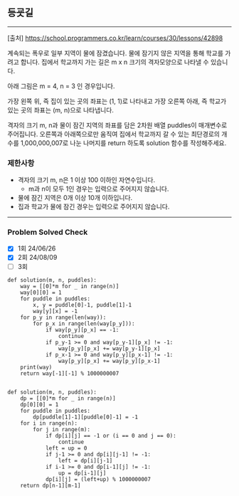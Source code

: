 ## 등굣길

---

[출처] https://school.programmers.co.kr/learn/courses/30/lessons/42898

계속되는 폭우로 일부 지역이 물에 잠겼습니다. 물에 잠기지 않은 지역을 통해 학교를 가려고 합니다. 집에서 학교까지 가는 길은 m x n 크기의 격자모양으로 나타낼 수 있습니다.

아래 그림은 m = 4, n = 3 인 경우입니다.

가장 왼쪽 위, 즉 집이 있는 곳의 좌표는 (1, 1)로 나타내고 가장 오른쪽 아래, 
즉 학교가 있는 곳의 좌표는 (m, n)으로 나타냅니다.

격자의 크기 m, n과 물이 잠긴 지역의 좌표를 담은 2차원 배열 puddles이 매개변수로 주어집니다. 
오른쪽과 아래쪽으로만 움직여 집에서 학교까지 갈 수 있는 
최단경로의 개수를 1,000,000,007로 나눈 나머지를 return 하도록 solution 함수를 작성해주세요.

### 제한사항

- 격자의 크기 m, n은 1 이상 100 이하인 자연수입니다.
  - m과 n이 모두 1인 경우는 입력으로 주어지지 않습니다.
- 물에 잠긴 지역은 0개 이상 10개 이하입니다.
- 집과 학교가 물에 잠긴 경우는 입력으로 주어지지 않습니다.
---
### Problem Solved Check
- [x] 1회 24/06/26
- [x] 2회 24/08/09
- [ ] 3회
~~~
def solution(m, n, puddles):
    way = [[0]*m for _ in range(n)]
    way[0][0] = 1
    for puddle in puddles:
        x, y = puddle[0]-1, puddle[1]-1
        way[y][x] = -1
    for p_y in range(len(way)):
        for p_x in range(len(way[p_y])):
            if way[p_y][p_x] == -1:
                continue
            if p_y-1 >= 0 and way[p_y-1][p_x] != -1:
                way[p_y][p_x] += way[p_y-1][p_x]
            if p_x-1 >= 0 and way[p_y][p_x-1] != -1:
                way[p_y][p_x] += way[p_y][p_x-1]
    print(way)
    return way[-1][-1] % 1000000007
    
~~~
~~~
def solution(m, n, puddles):
    dp = [[0]*m for _ in range(n)]
    dp[0][0] = 1
    for puddle in puddles:
        dp[puddle[1]-1][puddle[0]-1] = -1
    for i in range(n):
        for j in range(m):
            if dp[i][j] == -1 or (i == 0 and j == 0):
                continue
            left = up = 0
            if j-1 >= 0 and dp[i][j-1] != -1:
                left = dp[i][j-1]
            if i-1 >= 0 and dp[i-1][j] != -1:
                up = dp[i-1][j]
            dp[i][j] = (left+up) % 1000000007
    return dp[n-1][m-1]
    
~~~